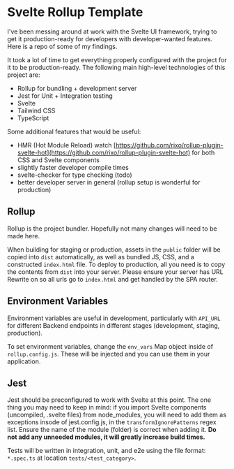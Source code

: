 # Svelte Rollup Template

I've been messing around at work with the Svelte UI framework, trying to get it production-ready for developers with developer-wanted features. Here is a repo of some of my findings.

It took a lot of time to get everything properly configured with the project for it to be production-ready. The following main high-level technologies of this project are:

- Rollup for bundling + development server
- Jest for Unit + Integration testing
- Svelte
- Tailwind CSS
- TypeScript

Some additional features that would be useful:
- HMR (Hot Module Reload) watch [https://github.com/rixo/rollup-plugin-svelte-hot](https://github.com/rixo/rollup-plugin-svelte-hot) for both CSS and Svelte components
- slightly faster developer compile times
- svelte-checker for type checking (todo)
- better developer server in general (rollup setup is wonderful for production)

## Rollup

Rollup is the project bundler. Hopefully not many changes will need to be made here.

When building for staging or production, assets in the `public` folder will be copied into `dist` automatically, as well as bundled JS, CSS, and a constructed `index.html` file. To deploy to production, all you need is to copy the contents from `dist` into your server. Please ensure your server has URL Rewrite on so all urls go to `index.html` and get handled by the SPA router.

## Environment Variables

Environment variables are useful in development, particularly with `API_URL` for different Backend endpoints in different stages (development, staging, production).

To set environment variables, change the `env_vars` Map object inside of `rollup.config.js`. These will be injected and you can use them in your application.

## Jest

Jest should be preconfigured to work with Svelte at this point. The one thing you may need to keep in mind: if you import Svelte components (uncompiled, .svelte files) from node_modules, you will need to add them as exceptions insode of jest.config.js, in the `transformIgnorePatterns` regex list. Ensure the name of the module (folder) is correct when adding it. __Do not add any unneeded modules, it will greatly increase build times.__

Tests will be written in integration, unit, and e2e using the file format: `*.spec.ts` at location `tests/<test_category>`.
